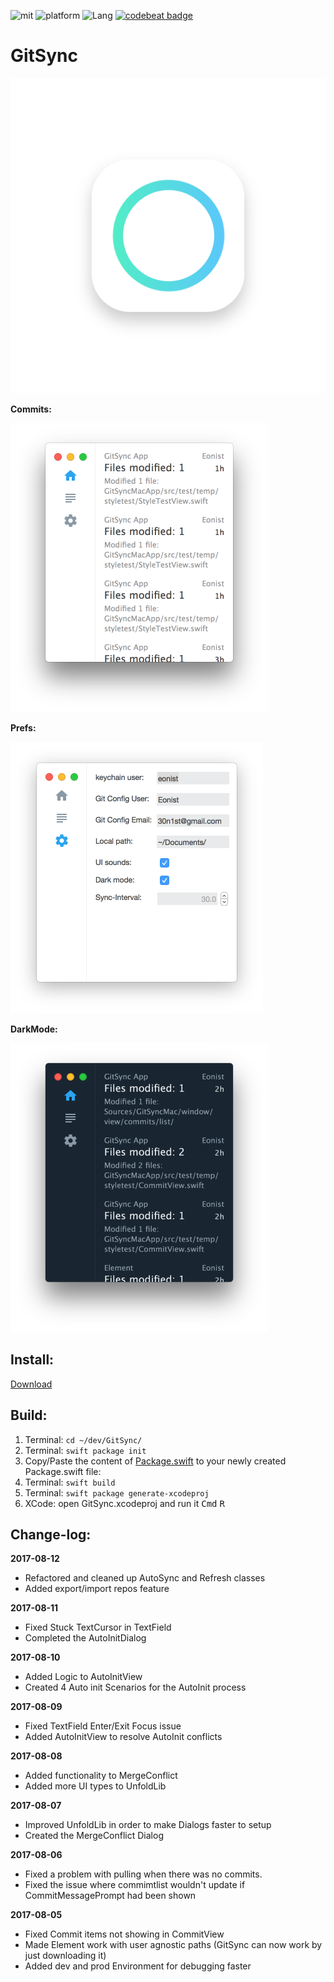 ![mit](https://img.shields.io/badge/License-MIT-brightgreen.svg) ![platform](https://img.shields.io/badge/Platform-macOS-blue.svg) ![Lang](https://img.shields.io/badge/Language-Swift-orange.svg) [![codebeat badge](https://codebeat.co/badges/5c7a5051-2fa6-45c1-9c2c-0db5fe70837b)](https://codebeat.co/projects/github-com-eonist-gitsyncosx) 


# GitSync
<img width="516" alt="img" src="https://raw.githubusercontent.com/stylekit/img/master/Element210-01.png">

**Commits:**

<img width="412" alt="img" src="https://raw.githubusercontent.com/stylekit/img/master/Screen Shot 2017-06-07 at 18.01.40.png">

**Prefs:** 

<img width="404" alt="img" src="https://raw.githubusercontent.com/stylekit/img/master/Screen Shot 2017-06-07 at 23.34.36.png">

**DarkMode:**	

<img width="412" alt="img" src="https://raw.githubusercontent.com/stylekit/img/master/Screen Shot 2017-06-07 at 17.49.33 copy.png">

## Install:

[Download](https://github.com/eonist/GitSync/releases) 

## Build:

1. Terminal: `cd ~/dev/GitSync/` 
2. Terminal: `swift package init` 
3. Copy/Paste the content of [Package.swift](https://github.com/eonist/Element/blob/master/Package.swift) to your newly created Package.swift file:
4. Terminal: `swift build` 
5. Terminal: `swift package generate-xcodeproj` 
6. XCode: open GitSync.xcodeproj and run it <kbd>Cmd</kbd>  <kbd>R</kbd>

## Change-log:

**2017-08-12**
- Refactored and cleaned up AutoSync and Refresh classes
- Added export/import repos feature

**2017-08-11**
- Fixed Stuck TextCursor in TextField
- Completed the AutoInitDialog

**2017-08-10**
- Added Logic to AutoInitView
- Created 4 Auto init Scenarios for the AutoInit process

**2017-08-09**
- Fixed TextField Enter/Exit Focus issue
- Added AutoInitView to resolve AutoInit conflicts

**2017-08-08**
- Added functionality to MergeConflict
- Added more UI types to UnfoldLib

**2017-08-07**
- Improved UnfoldLib in order to make Dialogs faster to setup
- Created the MergeConflict Dialog

**2017-08-06**
- Fixed a problem with pulling when there was no commits.
- Fixed the issue where commimtlist wouldn't update if CommitMessagePrompt had been shown

**2017-08-05**
- Fixed Commit items not showing in CommitView
- Made Element work with user agnostic paths (GitSync can now work by just downloading it)
- Added dev and prod Environment for debugging faster
